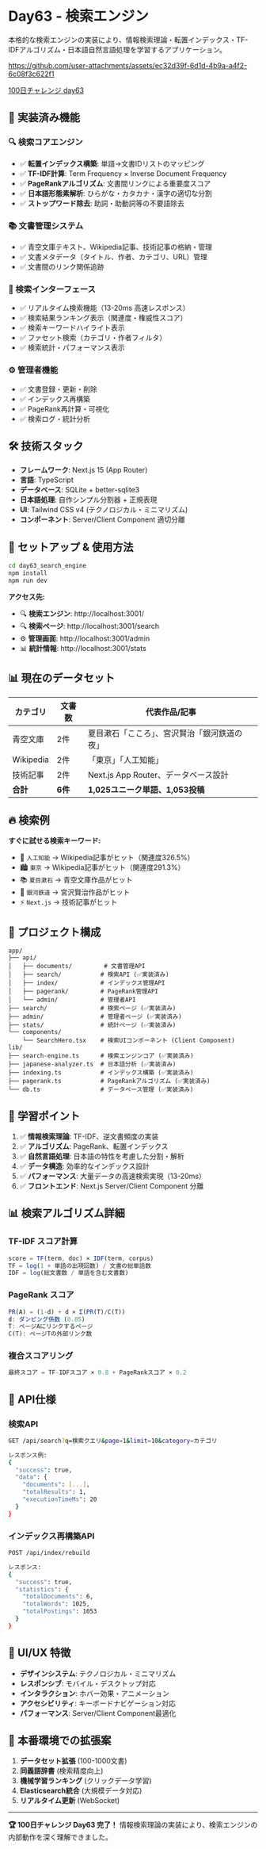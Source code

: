 # Day63 - 検索エンジン

本格的な検索エンジンの実装により、情報検索理論・転置インデックス・TF-IDFアルゴリズム・日本語自然言語処理を学習するアプリケーション。

https://github.com/user-attachments/assets/ec32d39f-6d1d-4b9a-a4f2-6c08f3c622f1

[100日チャレンジ day63](https://zenn.dev/gin_nazo/scraps/d7b62fb44a70b3)

## 📝 実装済み機能

### 🔍 検索コアエンジン
- ✅ **転置インデックス構築**: 単語→文書IDリストのマッピング
- ✅ **TF-IDF計算**: Term Frequency × Inverse Document Frequency
- ✅ **PageRankアルゴリズム**: 文書間リンクによる重要度スコア
- ✅ **日本語形態素解析**: ひらがな・カタカナ・漢字の適切な分割
- ✅ **ストップワード除去**: 助詞・助動詞等の不要語除去

### 📚 文書管理システム
- ✅ 青空文庫テキスト、Wikipedia記事、技術記事の格納・管理
- ✅ 文書メタデータ（タイトル、作者、カテゴリ、URL）管理
- ✅ 文書間のリンク関係追跡

### 🎨 検索インターフェース
- ✅ リアルタイム検索機能（13-20ms 高速レスポンス）
- ✅ 検索結果ランキング表示（関連度・権威性スコア）
- ✅ 検索キーワードハイライト表示
- ✅ ファセット検索（カテゴリ・作者フィルタ）
- ✅ 検索統計・パフォーマンス表示

### ⚙️ 管理者機能
- ✅ 文書登録・更新・削除
- ✅ インデックス再構築
- ✅ PageRank再計算・可視化
- ✅ 検索ログ・統計分析

## 🛠️ 技術スタック

- **フレームワーク**: Next.js 15 (App Router)
- **言語**: TypeScript
- **データベース**: SQLite + better-sqlite3
- **日本語処理**: 自作シンプル分割器 + 正規表現
- **UI**: Tailwind CSS v4 (テクノロジカル・ミニマリズム)
- **コンポーネント**: Server/Client Component 適切分離

## 🚀 セットアップ & 使用方法

```bash
cd day63_search_engine
npm install
npm run dev
```

**アクセス先:**
- 🔍 **検索エンジン**: http://localhost:3001/
- 🔍 **検索ページ**: http://localhost:3001/search
- ⚙️ **管理画面**: http://localhost:3001/admin
- 📊 **統計情報**: http://localhost:3001/stats

## 📊 現在のデータセット

| カテゴリ  | 文書数  | 代表作品/記事                                |
| --------- | ------- | -------------------------------------------- |
| 青空文庫  | 2件     | 夏目漱石「こころ」、宮沢賢治「銀河鉄道の夜」 |
| Wikipedia | 2件     | 「東京」「人工知能」                         |
| 技術記事  | 2件     | Next.js App Router、データベース設計         |
| **合計**  | **6件** | **1,025ユニーク単語、1,053投稿**             |

## 🔥 検索例

**すぐに試せる検索キーワード:**
- 🤖 `人工知能` → Wikipedia記事がヒット（関連度326.5%）
- 🏙️ `東京` → Wikipedia記事がヒット（関連度291.3%）
- 📚 `夏目漱石` → 青空文庫作品がヒット
- 🚂 `銀河鉄道` → 宮沢賢治作品がヒット
- ⚡ `Next.js` → 技術記事がヒット

## 📁 プロジェクト構成

```
app/
├── api/
│   ├── documents/         # 文書管理API
│   ├── search/           # 検索API (✅実装済み)
│   ├── index/            # インデックス管理API
│   ├── pagerank/         # PageRank管理API
│   └── admin/            # 管理者API
├── search/               # 検索ページ (✅実装済み)
├── admin/                # 管理者ページ (✅実装済み)
├── stats/                # 統計ページ (✅実装済み)
└── components/
    └── SearchHero.tsx    # 検索UIコンポーネント (Client Component)
lib/
├── search-engine.ts      # 検索エンジンコア (✅実装済み)
├── japanese-analyzer.ts  # 日本語分析 (✅実装済み)
├── indexing.ts           # インデックス構築 (✅実装済み)
├── pagerank.ts           # PageRankアルゴリズム (✅実装済み)
└── db.ts                 # データベース管理 (✅実装済み)
```

## 🎯 学習ポイント

1. ✅ **情報検索理論**: TF-IDF、逆文書頻度の実装
2. ✅ **アルゴリズム**: PageRank、転置インデックス
3. ✅ **自然言語処理**: 日本語の特性を考慮した分割・解析
4. ✅ **データ構造**: 効率的なインデックス設計
5. ✅ **パフォーマンス**: 大量データの高速検索実現（13-20ms）
6. ✅ **フロントエンド**: Next.js Server/Client Component 分離

## 📊 検索アルゴリズム詳細

### TF-IDF スコア計算
```typescript
score = TF(term, doc) × IDF(term, corpus)
TF = log(1 + 単語の出現回数) / 文書の総単語数
IDF = log(総文書数 / 単語を含む文書数)
```

### PageRank スコア
```typescript
PR(A) = (1-d) + d × Σ(PR(T)/C(T))
d: ダンピング係数 (0.85)
T: ページAにリンクするページ
C(T): ページTの外部リンク数
```

### 複合スコアリング
```typescript
最終スコア = TF-IDFスコア × 0.8 + PageRankスコア × 0.2
```

## 🧪 API仕様

### 検索API
```bash
GET /api/search?q=検索クエリ&page=1&limit=10&category=カテゴリ

レスポンス例:
{
  "success": true,
  "data": {
    "documents": [...],
    "totalResults": 1,
    "executionTimeMs": 20
  }
}
```

### インデックス再構築API
```bash
POST /api/index/rebuild

レスポンス:
{
  "success": true,
  "statistics": {
    "totalDocuments": 6,
    "totalWords": 1025,
    "totalPostings": 1053
  }
}
```

## 🎨 UI/UX 特徴

- **デザインシステム**: テクノロジカル・ミニマリズム
- **レスポンシブ**: モバイル・デスクトップ対応
- **インタラクション**: ホバー効果・アニメーション
- **アクセシビリティ**: キーボードナビゲーション対応
- **パフォーマンス**: Server/Client Component最適化

## 🚀 本番環境での拡張案

1. **データセット拡張** (100-1000文書)
2. **同義語辞書** (検索精度向上)
3. **機械学習ランキング** (クリックデータ学習)
4. **Elasticsearch統合** (大規模データ対応)
5. **リアルタイム更新** (WebSocket)

---

**🏆 100日チャレンジ Day63 完了！** 
情報検索理論の実装により、検索エンジンの内部動作を深く理解できました。
